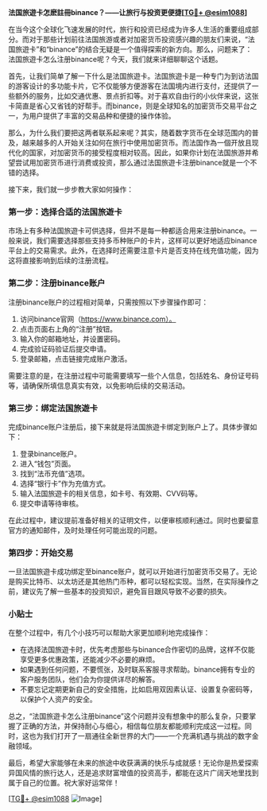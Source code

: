 **法国旅遊卡怎麽註冊binance？——让旅行与投资更便捷[[TG💪+ @esim1088](https://t.me/s/esim1088)]**

在当今这个全球化飞速发展的时代，旅行和投资已经成为许多人生活的重要组成部分。而对于那些计划前往法国旅游或者对加密货币投资感兴趣的朋友们来说，“法国旅遊卡”和“binance”的结合无疑是一个值得探索的新方向。那么，问题来了：法国旅遊卡怎么注册binance呢？今天，我们就来详细聊聊这个话题。

首先，让我们简单了解一下什么是法国旅遊卡。法国旅遊卡是一种专门为到访法国的游客设计的多功能卡片，它不仅能够方便游客在法国境内进行支付，还提供了一些额外的服务，比如交通优惠、景点折扣等。对于喜欢自由行的小伙伴来说，这张卡简直是省心又省钱的好帮手。而binance，则是全球知名的加密货币交易平台之一，为用户提供了丰富的交易品种和便捷的操作体验。

那么，为什么我们要把这两者联系起来呢？其实，随着数字货币在全球范围内的普及，越来越多的人开始关注如何在旅行中使用加密货币。而法国作為一個开放且现代化的国家，对加密货币的接受程度相对较高。因此，如果你计划在法国旅游并希望尝试用加密货币进行消费或投资，那么通过法国旅遊卡注册binance就是一个不错的选择。

接下来，我们就一步步教大家如何操作：

### 第一步：选择合适的法国旅遊卡

市场上有多种法国旅遊卡可供选择，但并不是每一种都适合用来注册binance。一般来说，我们需要选择那些支持多币种账户的卡片，这样可以更好地适应binance平台上的交易需求。此外，在选择时还需要注意卡片是否支持在线充值功能，因为这将直接影响到后续的注册流程。

### 第二步：注册binance账户

注册binance账户的过程相对简单，只需按照以下步骤操作即可：
1. 访问binance官网（https://www.binance.com）。
2. 点击页面右上角的“注册”按钮。
3. 输入你的邮箱地址，并设置密码。
4. 完成验证码验证后提交申请。
5. 登录邮箱，点击链接完成账户激活。

需要注意的是，在注册过程中可能需要填写一些个人信息，包括姓名、身份证号码等，请确保所填信息真实有效，以免影响后续的交易活动。

### 第三步：绑定法国旅遊卡

完成binance账户注册后，接下来就是将法国旅遊卡绑定到账户上了。具体步骤如下：
1. 登录binance账户。
2. 进入“钱包”页面。
3. 找到“法币充值”选项。
4. 选择“银行卡”作为充值方式。
5. 输入法国旅遊卡的相关信息，如卡号、有效期、CVV码等。
6. 提交申请等待审核。

在此过程中，建议提前准备好相关的证明文件，以便审核顺利通过。同时也要留意官方的通知邮件，及时处理任何可能出现的问题。

### 第四步：开始交易

一旦法国旅遊卡成功绑定至binance账户，就可以开始进行加密货币交易了。无论是购买比特币、以太坊还是其他热门币种，都可以轻松实现。当然，在实际操作之前，建议先了解一些基本的投资知识，避免盲目跟风导致不必要的损失。

### 小贴士

在整个过程中，有几个小技巧可以帮助大家更加顺利地完成操作：
- 在选择法国旅遊卡时，优先考虑那些与binance合作密切的品牌，这样不仅能享受更多优惠政策，还能减少不必要的麻烦。
- 如果遇到任何问题，不要慌张，及时联系客服寻求帮助。binance拥有专业的客户服务团队，他们会为你提供详尽的解答。
- 不要忘记定期更新自己的安全措施，比如启用双因素认证、设置复杂密码等，以保护个人资产的安全。

总之，“法国旅遊卡怎么注册binance”这个问题并没有想象中的那么复杂，只要掌握了正确的方法，并保持耐心与细心，相信每位朋友都能顺利完成这一过程。同时，这也为我们打开了一扇通往全新世界的大门——一个充满机遇与挑战的数字金融领域。

最后，希望大家能够在未来的旅途中收获满满的快乐与成就感！无论你是热爱探索异国风情的旅行达人，还是追求财富增值的投资高手，都能在这片广阔天地里找到属于自己的位置。祝大家好运常伴！

[[TG💪+ @esim1088](https://t.me/s/esim1088) ![Image](https://i.postimg.cc/4NQfJmqS/Snipaste-2025-05-13-00-14-12.png)]